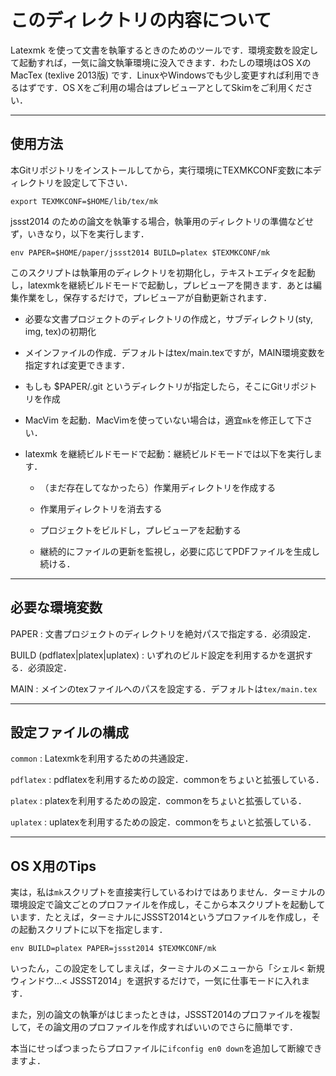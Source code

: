 # このディレクトリの内容について

Latexmk を使って文書を執筆するときのためのツールです．環境変数を設定して起動すれば，一気に論文執筆環境に没入できます．わたしの環境はOS XのMacTex (texlive 2013版) です．LinuxやWindowsでも少し変更すれば利用できるはずです．OS Xをご利用の場合はプレビューアとしてSkimをご利用ください．

-----
## 使用方法

本Gitリポジトリをインストールしてから，実行環境にTEXMKCONF変数に本ディレクトリを設定して下さい．

    export TEXMKCONF=$HOME/lib/tex/mk

jssst2014 のための論文を執筆する場合，執筆用のディレクトリの準備などせず，いきなり，以下を実行します．

    env PAPER=$HOME/paper/jssst2014 BUILD=platex $TEXMKCONF/mk

このスクリプトは執筆用のディレクトリを初期化し，テキストエディタを起動し，latexmkを継続ビルドモードで起動し，プレビューアを開きます．あとは編集作業をし，保存するだけで，プレビューアが自動更新されます．

- 必要な文書プロジェクトのディレクトリの作成と，サブディレクトリ(sty, img, tex)の初期化

- メインファイルの作成．デフォルトはtex/main.texですが，MAIN環境変数を指定すれば変更できます．

- もしも $PAPER/.git というディレクトリが指定したら，そこにGitリポジトリを作成

- MacVim を起動．MacVimを使っていない場合は，適宜`mk`を修正して下さい．

- latexmk を継続ビルドモードで起動：継続ビルドモードでは以下を実行します．

    - （まだ存在してなかったら）作業用ディレクトリを作成する

    - 作業用ディレクトリを消去する

    - プロジェクトをビルドし，プレビューアを起動する

    - 継続的にファイルの更新を監視し，必要に応じてPDFファイルを生成し続ける．

-----
## 必要な環境変数

PAPER
:   文書プロジェクトのディレクトリを絶対パスで指定する．必須設定．

BUILD (pdflatex|platex|uplatex)
:   いずれのビルド設定を利用するかを選択する．必須設定．

MAIN
:   メインのtexファイルへのパスを設定する．デフォルトは`tex/main.tex`

-----
## 設定ファイルの構成

`common`
:   Latexmkを利用するための共通設定．

`pdflatex`
:   pdflatexを利用するための設定．commonをちょいと拡張している．

`platex`
:   platexを利用するための設定．commonをちょいと拡張している．

`uplatex`
:   uplatexを利用するための設定．commonをちょいと拡張している．


-----
## OS X用のTips

実は，私は`mk`スクリプトを直接実行しているわけではありません．ターミナルの環境設定で論文ごとのプロファイルを作成し，そこから本スクリプトを起動しています．たとえば，ターミナルにJSSST2014というプロファイルを作成し，その起動スクリプトに以下を指定します．

    env BUILD=platex PAPER=jssst2014 $TEXMKCONF/mk

いったん，この設定をしてしまえば，ターミナルのメニューから「シェル&lt; 新規ウィンドウ...&lt; JSSST2014」を選択するだけで，一気に仕事モードに入れます．

また，別の論文の執筆がはじまったときは，JSSST2014のプロファイルを複製して，その論文用のプロファイルを作成すればいいのでさらに簡単です．

本当にせっぱつまったらプロファイルに`ifconfig en0 down`を追加して断線できますよ．
